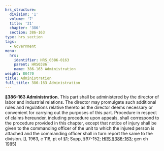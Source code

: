 ```yaml
---
hrs_structure:
  division: '1'
  volume: '7'
  title: '21'
  chapter: '386'
  section: 386-163
type: hrs_section
tags:
  - Government
menu:
  hrs:
    identifier: HRS_0386-0163
    parent: HRS0386
    name: 386-163 Administration
weight: 80470
title: Administration
full_title: 386-163 Administration
---
```

**§386-163 Administration.** This part shall be administered by the director of labor and industrial relations. The director may promulgate such additional rules and regulations relative thereto as the director deems necessary or convenient for carrying out the purposes of this part. Procedure in respect of claims hereunder, including procedure upon appeals, shall correspond to the procedure provided in this chapter, except that notice of injury shall be given to the commanding officer of the unit to which the injured person is attached and the commanding officer shall in turn report the same to the division. [L 1963, c 116, pt of §1; Supp, §97-152; [HRS §386-163](/title-21/chapter-386/section-386-163/); gen ch 1985]